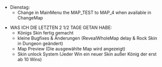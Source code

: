 - Dienstag:
  - Change in MainMenu the MAP_TEST to MAP_4 when available in ChangeMap

* WAS ICH DIE LETZTEN 2 1/2 TAGE GETAN HABE:
  - Königs Skin fertig gemacht
  - kleine Bugfixes & Änderungen (RevealWholeMap delay & Rock Skin in Dungeon geändert)
  - Map Preview (Die ausgewählte Map wird angezeigt)
  - Skin unlock System (Jeder Win ein neuer Skin außer König der erst ab 10 Wins)
